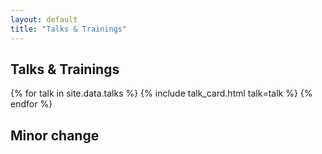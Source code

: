 ```yaml
---
layout: default
title: "Talks & Trainings"
---
```


<section class="portfolio" id="talks">
    <h2 class="section_title">Talks & Trainings</h2>
    <div class="box portfolio_box">
        {% for talk in site.data.talks %}
            {% include talk_card.html talk=talk %}
        {% endfor %}
    </div>
</section>

## Minor change
